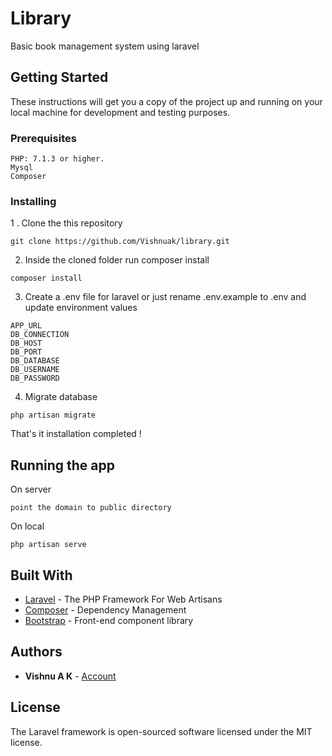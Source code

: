 # Library

Basic book management system using laravel

## Getting Started

These instructions will get you a copy of the project up and running on your local machine for development and testing purposes.

### Prerequisites

```
PHP: 7.1.3 or higher.
Mysql
Composer
```

### Installing

1 . Clone the this repository
```
git clone https://github.com/Vishnuak/library.git
```
2. Inside the cloned folder run composer install
```
composer install
```
3. Create a .env file for laravel or just rename .env.example to .env and update environment values
```
APP_URL
DB_CONNECTION
DB_HOST
DB_PORT
DB_DATABASE
DB_USERNAME
DB_PASSWORD
```

4. Migrate database

```
php artisan migrate
```
That's it installation completed !

## Running the app

On server
```
point the domain to public directory
```
On local
```
php artisan serve
```


## Built With

* [Laravel](https://laravel.com/docs/5.5/) - The PHP Framework For Web Artisans
* [Composer](https://getcomposer.org/doc/) - Dependency Management
* [Bootstrap](https://getbootstrap.com/docs/4.3/getting-started/introduction/) - Front-end component library

## Authors

* **Vishnu A K** - [Account](https://github.com/vishnuak)


## License

The Laravel framework is open-sourced software licensed under the MIT license.


